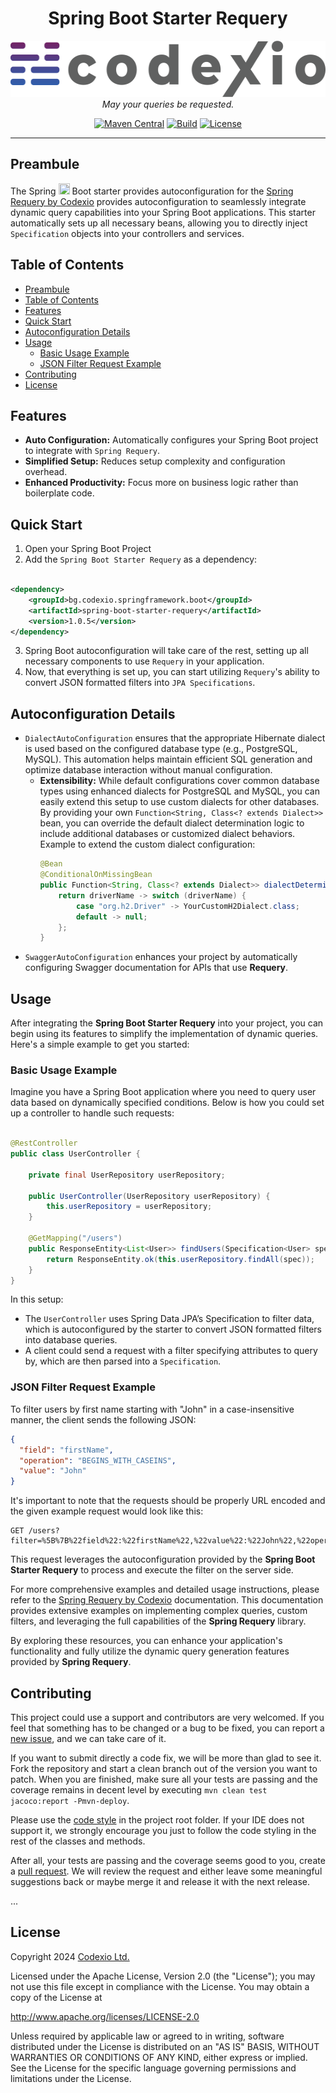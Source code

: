 <h1 align="center">Spring Boot Starter Requery</h1>

<p align="center">
    <img src="./codexio-logo.png" width="555" height="90"/>
    <br/>
    <em>
        May your queries be requested.
    </em>
</p>

<div align="center">

[![Maven Central](https://img.shields.io/maven-central/v/bg.codexio.springframework.boot/spring-boot-starter-requery?color=EE5A9C)](https://central.sonatype.com/artifact/bg.codexio.springframework.boot/spring-boot-starter-requery)
[![Build](https://github.com/CodexioLtd/spring-boot-starter-requery/actions/workflows/maven.yml/badge.svg)](https://github.com/CodexioLtd/spring-boot-starter-requery/actions/workflows/maven.yml)
[![License](https://img.shields.io/github/license/CodexioLtd/spring-boot-starter-requery.svg)](./LICENSE)

</div>

<hr/>

## Preambule

The Spring <img src="https://spring.io/img/logos/spring-initializr.svg" width="18px" height="18px"/> Boot starter
provides autoconfiguration for the [Spring Requery by Codexio](https://github.com/CodexioLtd/spring-requery) provides
autoconfiguration to seamlessly integrate dynamic query capabilities into your Spring Boot applications. This starter
automatically sets up all necessary beans, allowing you to directly inject `Specification` objects into your controllers
and services.

## Table of Contents

* [Preambule](#preambule)
* [Table of Contents](#table-of-contents)
* [Features](#features)
* [Quick Start](#quick-start)
* [Autoconfiguration Details](#autoconfiguration-details)
* [Usage](#usage)
    * [Basic Usage Example](#basic-usage-example)
    * [JSON Filter Request Example](#json-filter-request-example)
* [Contributing](#contributing)
* [License](#license)

## Features

* **Auto Configuration:** Automatically configures your Spring Boot project to integrate with `Spring Requery`.
* **Simplified Setup:** Reduces setup complexity and configuration overhead.
* **Enhanced Productivity:** Focus more on business logic rather than boilerplate code.

## Quick Start

1. Open your Spring Boot Project
2. Add the `Spring Boot Starter Requery` as a dependency:

```xml

<dependency>
    <groupId>bg.codexio.springframework.boot</groupId>
    <artifactId>spring-boot-starter-requery</artifactId>
    <version>1.0.5</version>
</dependency>
```

3. Spring Boot autoconfiguration will take care of the rest, setting up all necessary components to use `Requery` in
   your application.
4. Now, that everything is set up, you can start utilizing `Requery`'s ability to convert JSON formatted filters into
   `JPA Specifications`.

## Autoconfiguration Details

* `DialectAutoConfiguration` ensures that the appropriate Hibernate dialect is used based on the configured database
  type (e.g.,
  PostgreSQL, MySQL). This automation helps maintain efficient SQL generation and optimize database interaction without
  manual configuration.
    * **Extensibility:** While default configurations cover common database types using enhanced dialects for PostgreSQL
      and MySQL, you can easily extend this setup to use custom dialects for other databases. By providing your own
      `Function<String, Class<? extends Dialect>>` bean, you can override the default dialect determination logic to
      include additional databases or customized dialect behaviors. Example to extend the custom dialect configuration:
        ```java
        @Bean
        @ConditionalOnMissingBean
        public Function<String, Class<? extends Dialect>> dialectDeterminer() {
            return driverName -> switch (driverName) {
                case "org.h2.Driver" -> YourCustomH2Dialect.class;
                default -> null;
            };
        }
        ```
* `SwaggerAutoConfiguration` enhances your project by automatically configuring Swagger documentation for APIs that use
  **Requery**.

## Usage

After integrating the **Spring Boot Starter Requery** into your project, you can begin using its features to simplify
the implementation of dynamic queries. Here's a simple example to get you started:

### Basic Usage Example

Imagine you have a Spring Boot application where you need to query user data based on dynamically specified conditions.
Below is how you could set up a controller to handle such requests:

```java

@RestController
public class UserController {

    private final UserRepository userRepository;

    public UserController(UserRepository userRepository) {
        this.userRepository = userRepository;
    }

    @GetMapping("/users")
    public ResponseEntity<List<User>> findUsers(Specification<User> spec) {
        return ResponseEntity.ok(this.userRepository.findAll(spec));
    }
}
```

In this setup:

* The `UserController` uses Spring Data JPA’s Specification to filter data, which is autoconfigured by the starter to
  convert JSON formatted filters into database queries.
* A client could send a request with a filter specifying attributes to query by, which are then parsed into
  a `Specification`.

### JSON Filter Request Example

To filter users by first name starting with "John" in a case-insensitive manner, the client sends the following JSON:

```json
{
  "field": "firstName",
  "operation": "BEGINS_WITH_CASEINS",
  "value": "John"
}
```

It's important to note that the requests should be properly URL encoded and the given example request would look like
this:

```
GET /users?filter=%5B%7B%22field%22:%22firstName%22,%22value%22:%22John%22,%22operation%22:%22BEGINS_WITH_CASEINS%22%7D%5D&page=0&size=100
```

This request leverages the autoconfiguration provided by the **Spring Boot Starter Requery** to process and execute the
filter on the server side.

For more comprehensive examples and detailed usage instructions, please refer to
the [Spring Requery by Codexio](https://github.com/CodexioLtd/spring-requery) documentation. This
documentation provides extensive examples on implementing complex queries, custom filters, and leveraging the full
capabilities of the **Spring Requery** library.

By exploring these resources, you can enhance your application's functionality and fully utilize the dynamic query
generation features provided by **Spring Requery**.

## Contributing

This project could use a support and contributors are very welcomed. If you feel that something has to be
changed or a bug to be fixed, you can report
a [new issue](https://github.com/CodexioLtd/spring-boot-starter-requery/issues/new), and
we can take care of it.

If you want to submit directly a code fix, we will be more than glad to see it. Fork the repository and start a clean
branch out of the version you want to patch. When you are finished, make sure all your tests are passing and the
coverage remains in decent level by executing `mvn clean test jacoco:report -Pmvn-deploy`.

Please use the [code style](./codestyle.xml)
in the project root folder. If your IDE does not support it, we strongly encourage you just to follow
the code styling in the rest of the classes and methods.

After all, your tests are passing and the coverage seems good to you, create a
[pull request](https://github.com/CodexioLtd/spring-boot-starter-requery/compare). We will review the request and either
leave
some meaningful suggestions back or maybe merge it and release it with the next release.

...

## License

Copyright 2024 [Codexio Ltd.](https://codexio.bg)

Licensed under the Apache License, Version 2.0 (the "License");
you may not use this file except in compliance with the License.
You may obtain a copy of the License at

http://www.apache.org/licenses/LICENSE-2.0

Unless required by applicable law or agreed to in writing, software
distributed under the License is distributed on an "AS IS" BASIS,
WITHOUT WARRANTIES OR CONDITIONS OF ANY KIND, either express or implied.
See the License for the specific language governing permissions and
limitations under the License.
